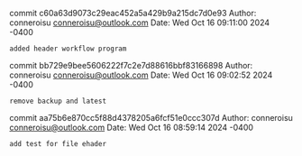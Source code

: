 commit c60a63d9073c29eac452a5a429b9a215dc7d0e93
Author: conneroisu <conneroisu@outlook.com>
Date:   Wed Oct 16 09:11:00 2024 -0400

    added header workflow program

commit bb729e9bee5606222f7c2e7d88616bbf83166898
Author: conneroisu <conneroisu@outlook.com>
Date:   Wed Oct 16 09:02:52 2024 -0400

    remove backup and latest

commit aa75b6e870cc5f88d4378205a6fcf51e0ccc307d
Author: conneroisu <conneroisu@outlook.com>
Date:   Wed Oct 16 08:59:14 2024 -0400

    add test for file ehader
